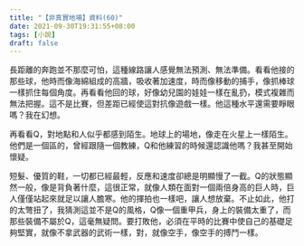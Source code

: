 ```yaml
---
title: "【非真實地場】資料(60)"
date: 2021-09-30T19:31:55+08:00
tags: [小說]
draft: false
---
```


長距離的奔跑並不那麼可怕，這種線路讓人感覺無法預測、無法準備。看看他接的那些球，他時而像海綿組成的高牆，吸收著加速度，時而像移動的捕手，像抓棒球一樣抓住每個角度。再看看他回的球，好像幼兒園的娃娃一樣在亂扔，模式複雜而無法把握。這不是比賽，但差距已經使這對抗像遊戲一樣。他這種水平還需要睜眼嗎？我在幻想。  

再看看Q，對地點和人似乎都感到陌生。地球上的場地，像走在火星上一樣陌生。他們是一個區的，曾經跟隨一個教練，Q和他練習的時候還認識他嗎？我甚至開始懷疑。  

短髮、優質的鞋，一切都已經最輕，反應和速度卻總是明顯慢了一截。Q的狀態顯然一般，像是背負著什麼，這很正常，就像人類在面對一個兩倍身高的巨人時，巨人僅僅站起來就足以讓人膽寒。他的揮拍也一樣吧，讓人想放棄。不止如此，他打的太彆扭了，我猜測這並不是Q的風格，Q像一個重甲兵，身上的裝備太重了，而那些裝備不屬於Q，這毫無疑問。要打敗他，必須在平時的比賽中使自己的基礎足夠堅實，就像不拿武器的武術一樣，對，就像空手，像空手的搏鬥一樣。  